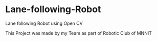# Lane-following-Robot
Lane following Robot using Open CV

This Project was made by my Team as part of Robotic Club of MNNIT
